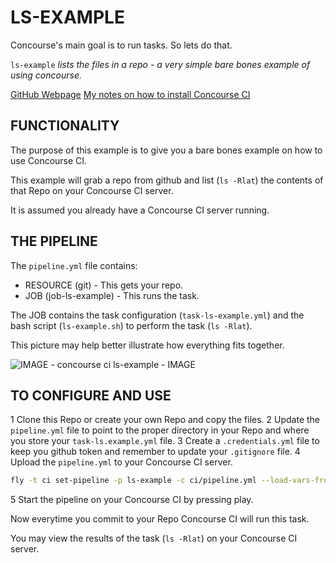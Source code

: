# LS-EXAMPLE

Concourse's main goal is to run tasks. So lets do that.

`ls-example` _lists the files in a repo - a very simple bare bones example of
using concourse._

[GitHub Webpage](https://jeffdecola.github.io/my-concourse-ci-tasks/)
[My notes on how to install Concourse CI](https://github.com/JeffDeCola/my-cheat-sheets/tree/master/concourse-ci-cheat-sheet)

## FUNCTIONALITY

The purpose of this example is to give you a bare bones example
on how to use Concourse CI.

This example will grab a repo from github and list (`ls -Rlat`) the contents
of that Repo on your Concourse CI server.

It is assumed you already have a Concourse CI server running.

## THE PIPELINE

The `pipeline.yml` file contains:

* RESOURCE (git) - This gets your repo.
* JOB (job-ls-example) - This runs the task.

The JOB contains the task configuration (`task-ls-example.yml`) and
the bash script (`ls-example.sh`) to perform the task (`ls -Rlat`).

This picture may help better illustrate how everything fits together.

![IMAGE - concourse ci ls-example - IMAGE](https://github.com/JeffDeCola/my-cheat-sheets/blob/master/docs/pics/Concourse-structure.jpg)

## TO CONFIGURE AND USE

1 Clone this Repo or create your own Repo and copy the files.
2 Update the `pipeline.yml` file to point to the proper directory in your
  Repo and where you store your `task-ls.example.yml` file.
3 Create a `.credentials.yml` file to keep you github token and
  remember to update your `.gitignore` file.
4 Upload the `pipeline.yml` to your Concourse CI server.

```bash
fly -t ci set-pipeline -p ls-example -c ci/pipeline.yml --load-vars-from ci/.credentials.yml
```

5 Start the pipeline on your Concourse CI by pressing play.

Now everytime you commit to your Repo Concourse CI will run this task.

You may view the results of the task (`ls -Rlat`) on your
Concourse CI server.

